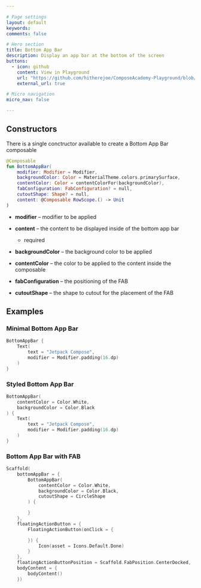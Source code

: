 ```yaml
---

# Page settings
layout: default
keywords:
comments: false

# Hero section
title: Bottom App Bar
description: Display an app bar at the bottom of the screen
buttons:
  - icon: github
    content: View in Playground
    url: "https://github.com/hitherejoe/ComposeAcademy-Playground/blob/master/app/src/main/java/co/joebirch/composeplayground/material/bottomAppBar.kt"
    external_url: true

# Micro navigation
micro_nav: false

---
```


## Constructors

There is a single conctructor available to create a Bottom App Bar composable

```kotlin
@Composable
fun BottomAppBar(
    modifier: Modifier = Modifier,
    backgroundColor: Color = MaterialTheme.colors.primarySurface,
    contentColor: Color = contentColorFor(backgroundColor),
    fabConfiguration: FabConfiguration? = null,
    cutoutShape: Shape? = null,
    content: @Composable RowScope.() -> Unit
)
```

* **modifier** – modifier to be applied

* **content** – the content to be displayed inside of the bottom app bar
  * required

* **backgroundColor** – the background color to be applied

* **contentColor** – the color to be applied to the content inside the composable

* **fabConfiguration** – the positioning of the FAB

* **cutoutShape** – the shape to cutout for the placement of the FAB

## Examples

### Minimal Bottom App Bar
  
```kotlin
BottomAppBar {
    Text(
        text = "Jetpack Compose",
        modifier = Modifier.padding(16.dp)
    )
}
```

### Styled Bottom App Bar
  
```kotlin
BottomAppBar(
    contentColor = Color.White,
    backgroundColor = Color.Black
) {
    Text(
        text = "Jetpack Compose",
        modifier = Modifier.padding(16.dp)
    )
}
```


### Bottom App Bar with FAB

```kotlin
Scaffold(
    bottomAppBar = {
        BottomAppBar(
            contentColor = Color.White,
            backgroundColor = Color.Black,
            cutoutShape = CircleShape
        ) {

        }
    },
    floatingActionButton = {
        FloatingActionButton(onClick = {

        }) {
            Icon(asset = Icons.Default.Done)
        }
    },
    floatingActionButtonPosition = Scaffold.FabPosition.CenterDocked,
    bodyContent = {
        bodyContent()
    })
```